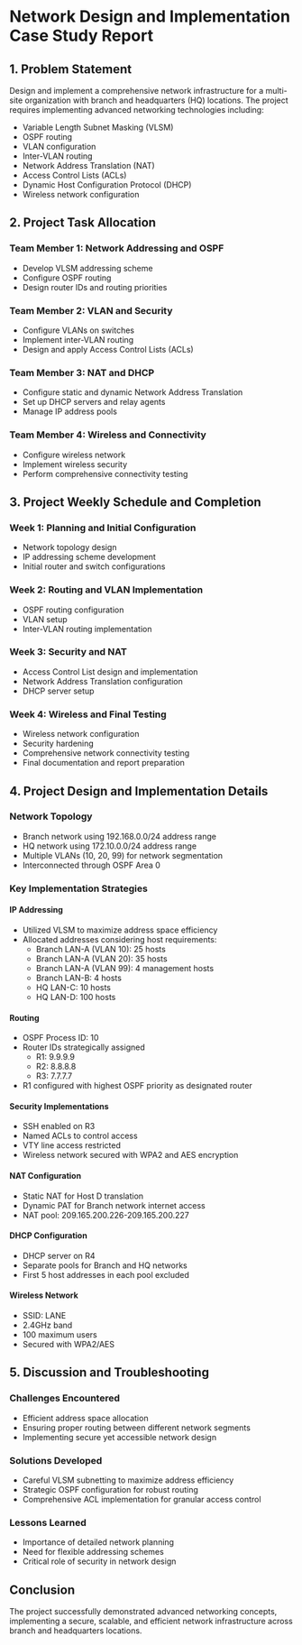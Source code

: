 # Network Design and Implementation Case Study Report

## 1. Problem Statement

Design and implement a comprehensive network infrastructure for a multi-site organization with branch and headquarters (HQ) locations. The project requires implementing advanced networking technologies including:

- Variable Length Subnet Masking (VLSM)
- OSPF routing
- VLAN configuration
- Inter-VLAN routing
- Network Address Translation (NAT)
- Access Control Lists (ACLs)
- Dynamic Host Configuration Protocol (DHCP)
- Wireless network configuration

## 2. Project Task Allocation

### Team Member 1: Network Addressing and OSPF

- Develop VLSM addressing scheme
- Configure OSPF routing
- Design router IDs and routing priorities

### Team Member 2: VLAN and Security

- Configure VLANs on switches
- Implement inter-VLAN routing
- Design and apply Access Control Lists (ACLs)

### Team Member 3: NAT and DHCP

- Configure static and dynamic Network Address Translation
- Set up DHCP servers and relay agents
- Manage IP address pools

### Team Member 4: Wireless and Connectivity

- Configure wireless network
- Implement wireless security
- Perform comprehensive connectivity testing

## 3. Project Weekly Schedule and Completion

### Week 1: Planning and Initial Configuration

- Network topology design
- IP addressing scheme development
- Initial router and switch configurations

### Week 2: Routing and VLAN Implementation

- OSPF routing configuration
- VLAN setup
- Inter-VLAN routing implementation

### Week 3: Security and NAT

- Access Control List design and implementation
- Network Address Translation configuration
- DHCP server setup

### Week 4: Wireless and Final Testing

- Wireless network configuration
- Security hardening
- Comprehensive network connectivity testing
- Final documentation and report preparation

## 4. Project Design and Implementation Details

### Network Topology

- Branch network using 192.168.0.0/24 address range
- HQ network using 172.10.0.0/24 address range
- Multiple VLANs (10, 20, 99) for network segmentation
- Interconnected through OSPF Area 0

### Key Implementation Strategies

#### IP Addressing

- Utilized VLSM to maximize address space efficiency
- Allocated addresses considering host requirements:
    - Branch LAN-A (VLAN 10): 25 hosts
    - Branch LAN-A (VLAN 20): 35 hosts
    - Branch LAN-A (VLAN 99): 4 management hosts
    - Branch LAN-B: 4 hosts
    - HQ LAN-C: 10 hosts
    - HQ LAN-D: 100 hosts

#### Routing

- OSPF Process ID: 10
- Router IDs strategically assigned
    - R1: 9.9.9.9
    - R2: 8.8.8.8
    - R3: 7.7.7.7
- R1 configured with highest OSPF priority as designated router

#### Security Implementations

- SSH enabled on R3
- Named ACLs to control access
- VTY line access restricted
- Wireless network secured with WPA2 and AES encryption

#### NAT Configuration

- Static NAT for Host D translation
- Dynamic PAT for Branch network internet access
- NAT pool: 209.165.200.226-209.165.200.227

#### DHCP Configuration

- DHCP server on R4
- Separate pools for Branch and HQ networks
- First 5 host addresses in each pool excluded

#### Wireless Network

- SSID: LANE
- 2.4GHz band
- 100 maximum users
- Secured with WPA2/AES

## 5. Discussion and Troubleshooting

### Challenges Encountered

- Efficient address space allocation
- Ensuring proper routing between different network segments
- Implementing secure yet accessible network design

### Solutions Developed

- Careful VLSM subnetting to maximize address efficiency
- Strategic OSPF configuration for robust routing
- Comprehensive ACL implementation for granular access control

### Lessons Learned

- Importance of detailed network planning
- Need for flexible addressing schemes
- Critical role of security in network design

## Conclusion

The project successfully demonstrated advanced networking concepts, implementing a secure, scalable, and efficient network infrastructure across branch and headquarters locations.